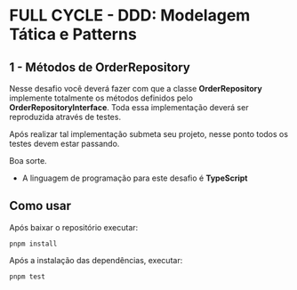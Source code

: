 # FULL CYCLE - DDD: Modelagem Tática e Patterns

## 1 - Métodos de OrderRepository

Nesse desafio você deverá fazer com que a classe **OrderRepository** implemente
totalmente os métodos definidos pelo **OrderRepositoryInterface**. Toda essa
implementação deverá ser reproduzida através de testes.

Após realizar tal implementação submeta seu projeto, nesse ponto todos os testes
devem estar passando.

Boa sorte.

- A linguagem de programação para este desafio é **TypeScript**

## Como usar

Após baixar o repositório executar:

    pnpm install

Após a instalação das dependências, executar:

    pnpm test